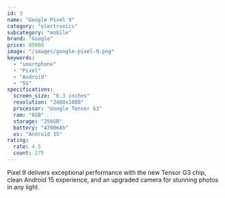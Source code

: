 ```yaml
---
id: 3
name: "Google Pixel 9"
category: "electronics"
subcategory: "mobile"
brand: "Google"
price: 85000
image: "/images/google-pixel-9.png"
keywords:
  - "smartphone"
  - "Pixel"
  - "Android"
  - "5G"
specifications:
  screen_size: "6.3 inches"
  resolution: "2400x1080"
  processor: "Google Tensor G3"
  ram: "8GB"
  storage: "256GB"
  battery: "4700mAh"
  os: "Android 15"
rating:
  rate: 4.5
  count: 275
---
```


Pixel 9 delivers exceptional performance with the new Tensor G3 chip, clean Android 15 experience, and an upgraded camera for stunning photos in any light.
